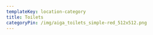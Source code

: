 ```yaml
---
templateKey: location-category
title: Toilets
categoryPin: /img/aiga_toilets_simple-red_512x512.png
---
```

